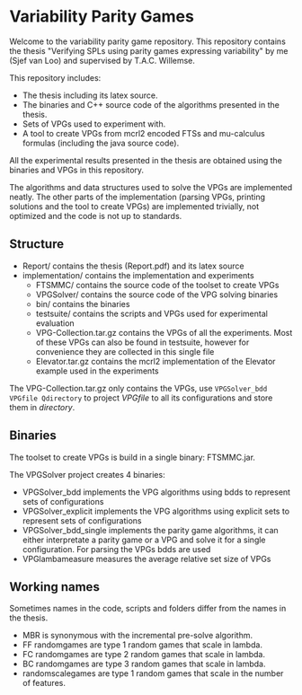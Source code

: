 # Variability Parity Games
Welcome to the variability parity game repository. This repository contains the thesis "Verifying SPLs using parity games expressing variability" by me (Sjef van Loo) and supervised by T.A.C. Willemse.

This repository includes:
 * The thesis including its latex source.
 * The binaries and C++ source code of the algorithms presented in the thesis.
 * Sets of VPGs used to experiment with.
 * A tool to create VPGs from mcrl2 encoded FTSs and mu-calculus formulas (including the java source code).

All the experimental results presented in the thesis are obtained using the binaries and VPGs in this repository.

The algorithms and data structures used to solve the VPGs are implemented neatly. The other parts of the implementation (parsing VPGs, printing solutions and the tool to create VPGs) are implemented trivially, not optimized and the code is not up to standards.

## Structure
* Report/ contains the thesis (Report.pdf) and its latex source
* implementation/ contains the implementation and experiments
  * FTSMMC/ contains the source code of the toolset to create VPGs
  * VPGSolver/ contains the source code of the VPG solving binaries
  * bin/ contains the binaries
  * testsuite/ contains the scripts and VPGs used for experimental evaluation
  * VPG-Collection.tar.gz contains the VPGs of all the experiments. Most of these VPGs can also be found in testsuite, however for convenience they are collected in this single file
  * Elevator.tar.gz contains the mcrl2 implementation of the Elevator example used in the experiments

The VPG-Collection.tar.gz only contains the VPGs, use `VPGSolver_bdd VPGfile Qdirectory` to project *VPGfile* to all its configurations and store them in *directory*.
## Binaries
The toolset to create VPGs is build in a single binary: FTSMMC.jar.

The VPGSolver project creates 4 binaries:
* VPGSolver_bdd implements the VPG algorithms using bdds to represent sets of configurations
* VPGSolver_explicit implements the VPG algorithms using explicit sets to represent sets of configurations
* VPGSolver_bdd_single implements the parity game algorithms, it can either interpretate a parity game or a VPG and solve it for a single configuration. For parsing the VPGs bdds are used
* VPGlambameasure measures the average relative set size of VPGs

## Working names
Sometimes names in the code, scripts and folders differ from the names in the thesis.
* MBR is synonymous with the incremental pre-solve algorithm.
* FF randomgames are type 1 random games that scale in lambda.
* FC randomgames are type 2 random games that scale in lambda.
* BC randomgames are type 3 random games that scale in lambda.
* randomscalegames are type 1 random games that scale in the number of features.
